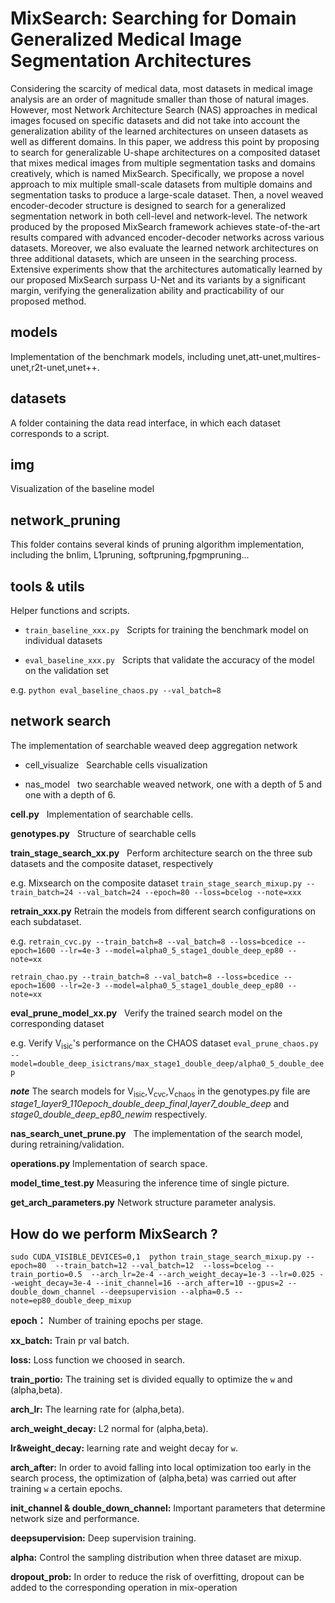 # MixSearch: Searching for Domain Generalized Medical Image Segmentation Architectures 

Considering the scarcity of medical data, most datasets in medical image analysis are an order of magnitude smaller than those of natural images. However, most Network Architecture Search (NAS) approaches in medical images focused on specific datasets and did not take into account the generalization ability of the learned architectures on unseen datasets as well as different domains. In this paper, we address this point by proposing to search for generalizable U-shape architectures on a composited dataset that mixes medical images from multiple segmentation tasks and domains creatively, which is named MixSearch. Specifically, we propose a novel approach to mix multiple small-scale datasets from multiple domains and segmentation tasks to produce a large-scale dataset. Then, a novel weaved encoder-decoder structure is designed to search for a generalized segmentation network in both cell-level and network-level. The network produced by the proposed MixSearch framework achieves state-of-the-art results compared with advanced encoder-decoder networks across various datasets. Moreover, we also evaluate the learned network architectures on three additional datasets, which are unseen in the searching process. Extensive experiments show that the architectures automatically learned by our proposed MixSearch surpass U-Net and its variants by a significant margin, verifying the generalization ability and practicability of our proposed method.

## models

Implementation of the benchmark models, including unet,att-unet,multires-unet,r2t-unet,unet++.

## datasets

A folder containing the data read interface, in which each dataset corresponds to a script.

## img

Visualization of the baseline model

## network_pruning

This folder contains several kinds of pruning algorithm implementation, including the bnlim, L1pruning, softpruning,fpgmpruning...


## tools & utils

Helper functions and scripts.

* `train_baseline_xxx.py` &nbsp;
  Scripts for training the benchmark model on individual datasets

* `eval_baseline_xxx.py`  &nbsp;
  Scripts that validate the accuracy of the model on the validation set


e.g. `python eval_baseline_chaos.py --val_batch=8`


## network search

The implementation of searchable weaved deep aggregation network

* cell_visualize &nbsp;
Searchable cells visualization

* nas_model &nbsp;
two searchable weaved network, one with a depth of 5 and one with a depth of 6.

**cell.py**  &nbsp;
Implementation of searchable cells.

**genotypes.py**  &nbsp;
Structure of searchable cells

**train_stage_search_xx.py**  &nbsp;
Perform architecture search on the three sub datasets and the composite dataset, respectively

e.g. Mixsearch on the composite dataset
`train_stage_search_mixup.py --train_batch=24 --val_batch=24 --epoch=80 --loss=bcelog --note=xxx`  

**retrain_xxx.py**  Retrain the models from different search configurations on each subdataset.

e.g. `retrain_cvc.py --train_batch=8 --val_batch=8 --loss=bcedice --epoch=1600 --lr=4e-3 --model=alpha0_5_stage1_double_deep_ep80 --note=xx `

`retrain_chao.py --train_batch=8 --val_batch=8 --loss=bcedice --epoch=1600 --lr=2e-3 --model=alpha0_5_stage1_double_deep_ep80 --note=xx `

**eval_prune_model_xx.py**  &nbsp;
Verify the trained search model on the corresponding dataset

e.g. Verify V<sub>isic</sub>'s performance on the CHAOS dataset `eval_prune_chaos.py --model=double_deep_isictrans/max_stage1_double_deep/alpha0_5_double_deep`

***note*** The search models for  V<sub>isic</sub>,V<sub>cvc</sub>,V<sub>chaos</sub>  in the genotypes.py file are *stage1_layer9_110epoch_double_deep_final*,*layer7_double_deep* and *stage0_double_deep_ep80_newim* respectively.


**nas_search_unet_prune.py** &nbsp; The implementation of the search model, during retraining/validation.

**operations.py**  Implementation of search space.

**model_time_test.py**  Measuring the inference time of single picture.

**get_arch_parameters.py** Network structure parameter analysis.

## How do we perform MixSearch ?


`sudo CUDA_VISIBLE_DEVICES=0,1  python train_stage_search_mixup.py --epoch=80  --train_batch=12 --val_batch=12  --loss=bcelog --train_portio=0.5  --arch_lr=2e-4
--arch_weight_decay=1e-3 --lr=0.025 --weight_decay=3e-4 --init_channel=16 --arch_after=10 --gpus=2 --double_down_channel --deepsupervision --alpha=0.5 --note=ep80_double_deep_mixup`

**epoch：**  Number of training epochs per stage.

**xx_batch:** Train pr val batch.

**loss:** Loss function we choosed in search.

**train_portio:** The training set is divided equally to optimize the `w` and (alpha,beta).

**arch_lr:** The learning rate for (alpha,beta).

**arch_weight_decay:** L2 normal for (alpha,beta).

**lr&weight_decay:** learning rate and weight decay for `w`.

**arch_after:** In order to avoid falling into local optimization too early in the search process, the optimization of (alpha,beta) was carried out after training `w` a certain epochs.

**init_channel & double_down_channel:** Important parameters that determine network size and performance.

**deepsupervision:** Deep supervision training.

**alpha:** Control the sampling distribution when three dataset are mixup.

**dropout_prob:** In order to reduce the risk of overfitting, dropout can be added to the corresponding operation in mix-operation
